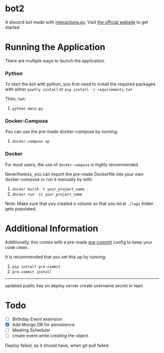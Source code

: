 # bot2




A discord bot made with [interactions.py](https://github.com/interactions-py/interactions.py).
Visit [the official website](https://interactions-py.github.io/interactions.py/) to get started.

# Running the Application
There are multiple ways to launch the application.


### Python
To start the bot with python, you first need to install the required packages with either `poetry install` or `pip install -r requirements.txt`


Then, run:

1) `python main.py`


### Docker-Compose
You can use the pre-made docker-compose by running:

1) `docker-compose up`

### Docker
For most users, the use of `docker-compose` is highly recommended.

Nevertheless, you can import the pre-made Dockerfile into your own docker-compose or run it manually by with:

1) `docker build -t your_project_name .`
2) `docker run -it your_project_name`

Note: Make sure that you created a volume so that you local `./logs` folder gets populated.

# Additional Information
Additionally, this comes with a pre-made [pre-commit](https://pre-commit.com) config to keep your code clean.

It is recommended that you set this up by running:

1) `pip install pre-commit`
2) `pre-commit install`


---
updated public key on deploy server
create username secret in repo

# Todo
- [ ] Birthday Event extension
- [x] Add Mongo DB for persistence
- [ ] Meeting Scheduler
- [ ] create event while creating the object

Deploy failed, as it should have, when git pull failed.
